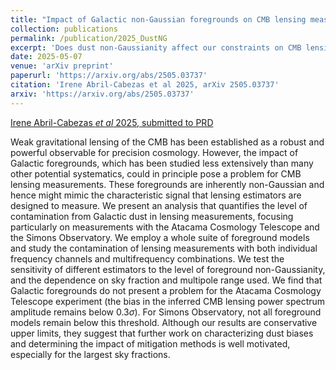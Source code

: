 ```yaml
---
title: "Impact of Galactic non-Gaussian foregrounds on CMB lensing measurements"
collection: publications
permalink: /publication/2025_DustNG
excerpt: 'Does dust non-Gaussianity affect our constraints on CMB lensing measurements?'
date: 2025-05-07
venue: 'arXiv preprint'
paperurl: 'https://arxiv.org/abs/2505.03737'
citation: 'Irene Abril-Cabezas et al 2025, arXiv 2505.03737'
arxiv: 'https://arxiv.org/abs/2505.03737'
---
```


[Irene Abril-Cabezas _et al_ 2025, submitted to PRD](https://arxiv.org/abs/2503.03737)

Weak gravitational lensing of the CMB has been established as a robust and powerful observable for precision cosmology. However, the impact of Galactic foregrounds, which has been studied less extensively than many other potential systematics, could in principle pose a problem for CMB lensing measurements. These foregrounds are inherently non-Gaussian and hence might mimic the characteristic signal that lensing estimators are designed to measure. We present an analysis that quantifies the level of contamination from Galactic dust in lensing measurements, focusing particularly on measurements with the Atacama Cosmology Telescope and the Simons Observatory. We employ a whole suite of foreground models and study the contamination of lensing measurements with both individual frequency channels and multifrequency combinations. We test the sensitivity of different estimators to the level of foreground non-Gaussianity, and the dependence on sky fraction and multipole range used. We find that Galactic foregrounds do not present a problem for the Atacama Cosmology Telescope experiment (the bias in the inferred CMB lensing power spectrum amplitude remains below $0.3\sigma$). For Simons Observatory, not all foreground models remain below this threshold. Although our results are conservative upper limits, they suggest that further work on characterizing dust biases and determining the impact of mitigation methods is well motivated, especially for the largest sky fractions.  
